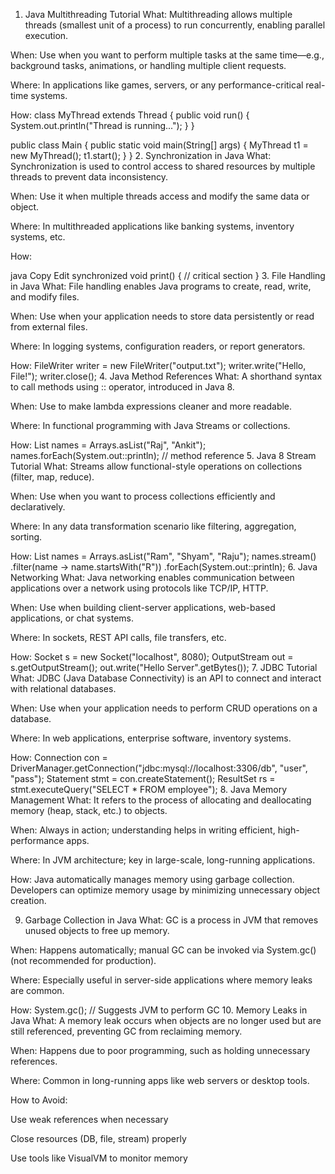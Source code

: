 1. Java Multithreading Tutorial
What:
Multithreading allows multiple threads (smallest unit of a process) to run concurrently, enabling parallel execution.

When:
Use when you want to perform multiple tasks at the same time—e.g., background tasks, animations, or handling multiple client requests.

Where:
In applications like games, servers, or any performance-critical real-time systems.

How:
class MyThread extends Thread {
    public void run() {
        System.out.println("Thread is running...");
    }
}

public class Main {
    public static void main(String[] args) {
        MyThread t1 = new MyThread();
        t1.start();
    }
}
2. Synchronization in Java
What:
Synchronization is used to control access to shared resources by multiple threads to prevent data inconsistency.

When:
Use it when multiple threads access and modify the same data or object.

Where:
In multithreaded applications like banking systems, inventory systems, etc.

How:

java
Copy
Edit
synchronized void print() {
    // critical section
}
3. File Handling in Java
What:
File handling enables Java programs to create, read, write, and modify files.

When:
Use when your application needs to store data persistently or read from external files.

Where:
In logging systems, configuration readers, or report generators.

How:
FileWriter writer = new FileWriter("output.txt");
writer.write("Hello, File!");
writer.close();
4. Java Method References
What:
A shorthand syntax to call methods using :: operator, introduced in Java 8.

When:
Use to make lambda expressions cleaner and more readable.

Where:
In functional programming with Java Streams or collections.

How:
List<String> names = Arrays.asList("Raj", "Ankit");
names.forEach(System.out::println);  // method reference
5. Java 8 Stream Tutorial
What:
Streams allow functional-style operations on collections (filter, map, reduce).

When:
Use when you want to process collections efficiently and declaratively.

Where:
In any data transformation scenario like filtering, aggregation, sorting.

How:
List<String> names = Arrays.asList("Ram", "Shyam", "Raju");
names.stream()
     .filter(name -> name.startsWith("R"))
     .forEach(System.out::println);
6. Java Networking
What:
Java networking enables communication between applications over a network using protocols like TCP/IP, HTTP.

When:
Use when building client-server applications, web-based applications, or chat systems.

Where:
In sockets, REST API calls, file transfers, etc.

How:
Socket s = new Socket("localhost", 8080);
OutputStream out = s.getOutputStream();
out.write("Hello Server".getBytes());
7. JDBC Tutorial
What:
JDBC (Java Database Connectivity) is an API to connect and interact with relational databases.

When:
Use when your application needs to perform CRUD operations on a database.

Where:
In web applications, enterprise software, inventory systems.

How:
Connection con = DriverManager.getConnection("jdbc:mysql://localhost:3306/db", "user", "pass");
Statement stmt = con.createStatement();
ResultSet rs = stmt.executeQuery("SELECT * FROM employee");
8. Java Memory Management
What:
It refers to the process of allocating and deallocating memory (heap, stack, etc.) to objects.

When:
Always in action; understanding helps in writing efficient, high-performance apps.

Where:
In JVM architecture; key in large-scale, long-running applications.

How:
Java automatically manages memory using garbage collection. Developers can optimize memory usage by minimizing unnecessary object creation.

9. Garbage Collection in Java
What:
GC is a process in JVM that removes unused objects to free up memory.

When:
Happens automatically; manual GC can be invoked via System.gc() (not recommended for production).

Where:
Especially useful in server-side applications where memory leaks are common.

How:
System.gc(); // Suggests JVM to perform GC
10. Memory Leaks in Java
What:
A memory leak occurs when objects are no longer used but are still referenced, preventing GC from reclaiming memory.

When:
Happens due to poor programming, such as holding unnecessary references.

Where:
Common in long-running apps like web servers or desktop tools.

How to Avoid:

Use weak references when necessary

Close resources (DB, file, stream) properly

Use tools like VisualVM to monitor memory

